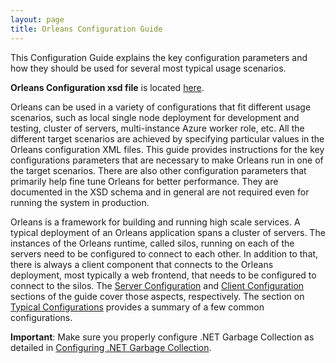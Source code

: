 ```yaml
---
layout: page
title: Orleans Configuration Guide
---
```



This Configuration Guide explains the key configuration parameters and how they should be used for several most typical usage scenarios.

**Orleans Configuration xsd file** is located [here](https://github.com/dotnet/orleans/blob/master/src/Orleans/Configuration/OrleansConfiguration.xsd).

Orleans can be used in a variety of configurations that fit different usage scenarios, such as local single node deployment for development and testing, cluster of servers, multi-instance Azure worker role, etc. All the different target scenarios are achieved by specifying particular values in the Orleans configuration XML files. This guide provides instructions for the key configurations parameters that are necessary to make Orleans run in one of the target scenarios. There are also other configuration parameters that primarily help fine tune Orleans for better performance. They are documented in the XSD schema and in general are not required even for running the system in production.

 Orleans is a framework for building and running high scale services. A typical deployment of an Orleans application spans a cluster of servers. The instances of the Orleans runtime, called silos, running on each of the servers need to be configured to connect to each other. In addition to that, there is always a client component that connects to the Orleans deployment, most typically a web frontend, that needs to be configured to connect to the silos. The [Server Configuration](Server-Configuration.md) and [Client Configuration](Client-Configuration.md) sections of the guide cover those aspects, respectively. The section on [Typical Configurations](Typical-Configurations.md) provides a summary of a few common configurations.

**Important**: Make sure you properly configure .NET Garbage Collection as detailed in [Configuring .NET Garbage Collection](http://dotnet.github.io/orleans/Advanced-Concepts/Configuring-.NET-Garbage-Collection).
